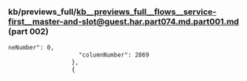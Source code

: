### kb/previews_full/kb__previews_full__flows__service-first__master-and-slot@guest.har.part074.md.part001.md (part 002)

```md
neNumber": 0,
                    "columnNumber": 2869
                  },
                  {
  
```

```
